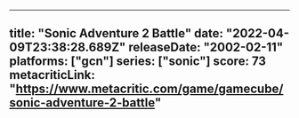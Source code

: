 
---
title: "Sonic Adventure 2 Battle"
date: "2022-04-09T23:38:28.689Z"
releaseDate: "2002-02-11"
platforms: ["gcn"]
series: ["sonic"]
score: 73
metacriticLink: "https://www.metacritic.com/game/gamecube/sonic-adventure-2-battle"
---
